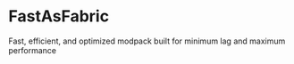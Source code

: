 # FastAsFabric
Fast, efficient, and optimized modpack built for minimum lag and maximum performance
